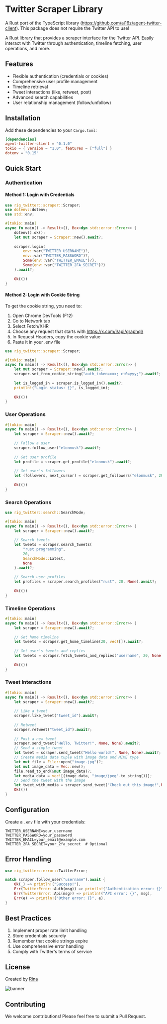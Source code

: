 # Twitter Scraper Library

A Rust port of the TypeScript library (https://github.com/ai16z/agent-twitter-client). This package does not require the Twitter API to use!

A Rust library that provides a scraper interface for the Twitter API. Easily interact with Twitter through authentication, timeline fetching, user operations, and more.

## Features

- Flexible authentication (credentials or cookies)
- Comprehensive user profile management
- Timeline retrieval
- Tweet interactions (like, retweet, post)
- Advanced search capabilities
- User relationship management (follow/unfollow)

## Installation

Add these dependencies to your `Cargo.toml`:

```toml
[dependencies]
agent-twitter-client = "0.1.0"
tokio = { version = "1.0", features = ["full"] }
dotenv = "0.15"
```

## Quick Start

### Authentication

#### Method 1: Login with Credentials

```rust
use rig_twitter::scraper::Scraper;
use dotenv::dotenv;
use std::env;

#[tokio::main]
async fn main() -> Result<(), Box<dyn std::error::Error>> {
    dotenv().ok();
    let mut scraper = Scraper::new().await?;
    
    scraper.login(
        env::var("TWITTER_USERNAME")?,
        env::var("TWITTER_PASSWORD")?,
        Some(env::var("TWITTER_EMAIL")?),
        Some(env::var("TWITTER_2FA_SECRET")?)
    ).await?;
    
    Ok(())
}
```

#### Method 2: Login with Cookie String
To get the cookie string, you need to:
1. Open Chrome DevTools (F12)
2. Go to Network tab
3. Select Fetch/XHR
4. Choose any request that starts with https://x.com/i/api/graphql/
5. In Request Headers, copy the cookie value
6. Paste it in your .env file

```rust
use rig_twitter::scraper::Scraper;

#[tokio::main]
async fn main() -> Result<(), Box<dyn std::error::Error>> {
    let mut scraper = Scraper::new().await?;
    scraper.set_from_cookie_string("auth_token=xxx; ct0=yyy;").await?;
    
    let is_logged_in = scraper.is_logged_in().await?;
    println!("Login status: {}", is_logged_in);
    
    Ok(())
}
```

### User Operations

```rust
#[tokio::main]
async fn main() -> Result<(), Box<dyn std::error::Error>> {
    let scraper = Scraper::new().await?;
    
    // Follow a user
    scraper.follow_user("elonmusk").await?;
    
    // Get user profile
    let profile = scraper.get_profile("elonmusk").await?;
    
    // Get user's followers
    let (followers, next_cursor) = scraper.get_followers("elonmusk", 20, None).await?;
    
    Ok(())
}
```

### Search Operations

```rust
use rig_twitter::search::SearchMode;

#[tokio::main]
async fn main() -> Result<(), Box<dyn std::error::Error>> {
    let scraper = Scraper::new().await?;
    
    // Search tweets
    let tweets = scraper.search_tweets(
        "rust programming",
        20,
        SearchMode::Latest,
        None
    ).await?;
    
    // Search user profiles
    let profiles = scraper.search_profiles("rust", 20, None).await?;
    
    Ok(())
}
```

### Timeline Operations

```rust
#[tokio::main]
async fn main() -> Result<(), Box<dyn std::error::Error>> {
    let scraper = Scraper::new().await?;
    
    // Get home timeline
    let tweets = scraper.get_home_timeline(20, vec![]).await?;
    
    // Get user's tweets and replies
    let tweets = scraper.fetch_tweets_and_replies("username", 20, None).await?;
    
    Ok(())
}
```

### Tweet Interactions

```rust
#[tokio::main]
async fn main() -> Result<(), Box<dyn std::error::Error>> {
    let scraper = Scraper::new().await?;
    
    // Like a tweet
    scraper.like_tweet("tweet_id").await?;
    
    // Retweet
    scraper.retweet("tweet_id").await?;
    
    // Post a new tweet
    scraper.send_tweet("Hello, Twitter!", None, None).await?;
    // Send a simple tweet
    let tweet = scraper.send_tweet("Hello world!", None, None).await?;
    // Create media data tuple with image data and MIME type
    let mut file = File::open("image.jpg")?;
    let mut image_data = Vec::new();
    file.read_to_end(&mut image_data)?;
    let media_data = vec![(image_data, "image/jpeg".to_string())];
    // Send the tweet with the image
    let tweet_with_media = scraper.send_tweet("Check out this image!",None,Some(media_data)).await?;
    Ok(())
}
```

## Configuration

Create a `.env` file with your credentials:

```env
TWITTER_USERNAME=your_username
TWITTER_PASSWORD=your_password
TWITTER_EMAIL=your_email@example.com
TWITTER_2FA_SECRET=your_2fa_secret  # Optional
```

## Error Handling

```rust
use rig_twitter::error::TwitterError;

match scraper.follow_user("username").await {
    Ok(_) => println!("Success!"),
    Err(TwitterError::Auth(msg)) => println!("Authentication error: {}", msg),
    Err(TwitterError::Api(msg)) => println!("API error: {}", msg),
    Err(e) => println!("Other error: {}", e),
}
```

## Best Practices

1. Implement proper rate limit handling
2. Store credentials securely
3. Remember that cookie strings expire
4. Use comprehensive error handling
5. Comply with Twitter's terms of service

## License

Created by [Rina](https://x.com/Rina_RIG)

![banner](https://github.com/user-attachments/assets/b2e37bc8-7fe9-4285-a85b-c41dae9d288b)

## Contributing

We welcome contributions! Please feel free to submit a Pull Request.
